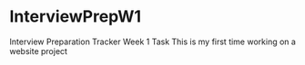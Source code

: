 # InterviewPrepW1
Interview Preparation Tracker Week 1 Task
This is my first time working on a website project
